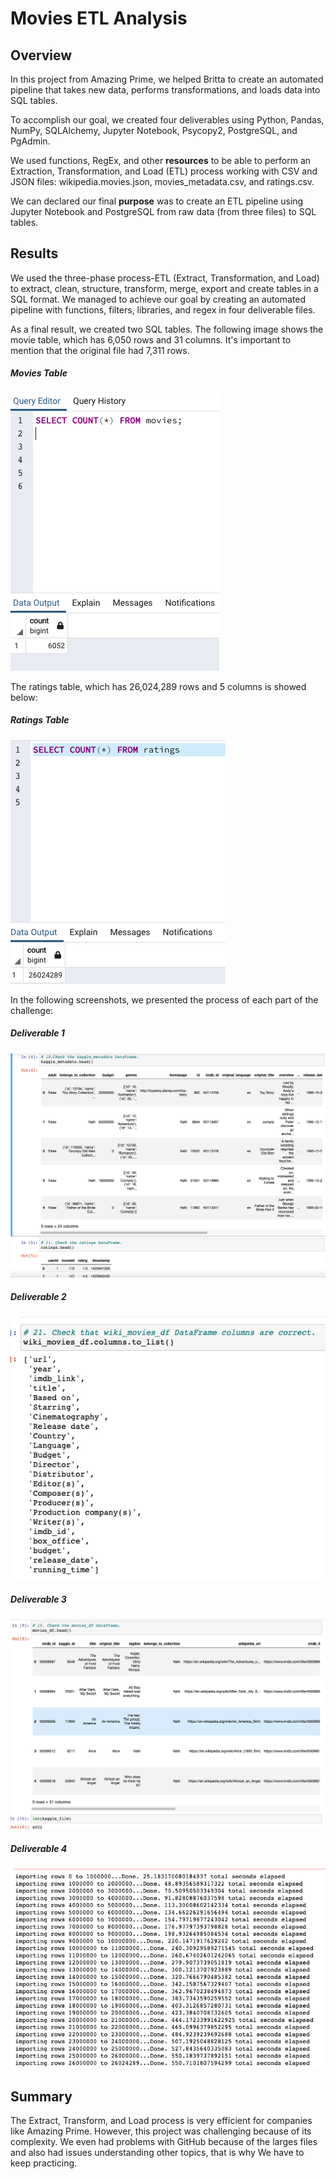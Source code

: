 # Movies ETL Analysis

## Overview

In this project from Amazing Prime, we helped Britta to create an automated pipeline that takes new data, performs transformations, and loads data into SQL tables.

To accomplish our goal, we created four deliverables using Python, Pandas, NumPy, SQLAlchemy, Jupyter Notebook, Psycopy2, PostgreSQL, and PgAdmin.

We used functions, RegEx, and other **resources** to be able to perform an Extraction, Transformation, and Load (ETL) process working with CSV and JSON files:  wikipedia.movies.json, movies_metadata.csv, and ratings.csv. 

We can declared our final **purpose** was to create an ETL pipeline using Jupyter Notebook and PostgreSQL from raw data (from three files) to SQL tables.

## Results

We used the three-phase process-ETL (Extract, Transformation, and Load) to extract, clean, structure, transform, merge, export and create tables in a SQL format. We managed to achieve our goal by creating an automated pipeline with functions, filters, libraries, and regex in four deliverable files.

As a final result, we created two  SQL tables. The following image shows the movie table, which has 6,050 rows and 31 columns. It's important to mention that the original file had 7,311 rows.

##### Movies Table
![Alt text](/Resources/movies_query.png "imagen1")

The ratings table, which has 26,024,289 rows and 5 columns is showed below:

##### Ratings Table
![Alt text](/Resources/ratings_query.png "imagen2")

In the following screenshots, we presented the process of each  part of the challenge:

##### Deliverable 1
![Alt text](/Resources/1_kagge.png "imagen4")

##### Deliverable 2
![Alt text](/Resources/2_wiki.png "imagen5")

##### Deliverable 3
![Alt text](/Resources/3_kagglefile.png "imagen6")

##### Deliverable 4
![Alt text](/Resources/4_database.png "imagen7")

## Summary

The Extract, Transform, and Load process is very efficient for companies like Amazing Prime. 
However, this project was challenging because of its complexity. We even had problems with GitHub because of the larges files and also had issues understanding other topics, that is why We have to keep practicing.
